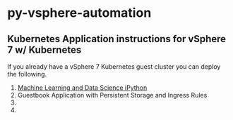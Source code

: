 # py-vsphere-automation

## Kubernetes Application instructions for vSphere 7 w/ Kubernetes
If you already have a vSphere 7 Kubernetes guest cluster you can deploy the following.
1. [Machine Learning and Data Science iPython](pacific/applications/jupyter-hub/README.md)
2. Guestbook Application with Persistent Storage and Ingress Rules
3. 
4. 
